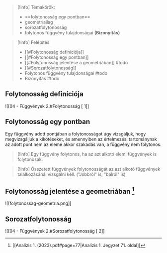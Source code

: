 > [!info] Témakörök:
> - ==folytonosság egy pontban==
> - geometriailag
> - sorozatfolytonosság
> - folytonos függvény tulajdonságai **(Bizonyítás)**

> [!info] Felépítés
> - [[#Folytonosság definíciója]]
> - [[#Folytonosság egy pontban]]
> - [[#Folytonosság jelentése a geometriában]] #todo
> - [[#Sorozatfolytonosság]]
> - Folytonos függvény tulajdonságai #todo 
> - Bizonyítás #todo 
## Folytonosság definíciója
![[04 - Függvények 2.#Folytonosság [ 1]]
## Folytonosság egy pontban
Egy függvény adott pontjában a folytonosságot úgy vizsgáljuk, hogy megvizsgáljuk a kikötéseket, és amennyiben az értelmezési tartománynak az adott pont nem az eleme akkor szakadás van, a függvény nem folytonos.
> [!info]
> Egy függvény folytonos, ha az azt alkotó elemi függvények is folytonosak.

> [!info]
> Összetett függvények folytonosságát az azt alkotó függvények találkozásánál vizsgálni kell. ("Jobbról" is, "balról" is)
## Folytonosság jelentése a geometriában [^1]
![[folytonossag-geometria.png]]
## Sorozatfolytonosság
![[04 - Függvények 2.#Sorozatfolytonosság [ 2]]

[^1]: [[Analízis 1. (2023).pdf#page=77|Analízis 1. Jegyzet 71. oldal]]